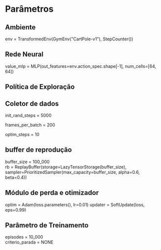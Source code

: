 # Parâmetros
## Ambiente
env = TransformedEnv(GymEnv("CartPole-v1"), StepCounter())

## Rede Neural
value_mlp = MLP(out_features=env.action_spec.shape[-1], num_cells=[64, 64])

## Política de Exploração

## Coletor de dados
init_rand_steps = 5000

frames_per_batch = 200 

optim_steps = 10  

## buffer de reprodução
buffer_size = 100_000  
rb = ReplayBuffer(storage=LazyTensorStorage(buffer_size), sampler=PrioritizedSampler(max_capacity=buffer_size, alpha=0.6, beta=0.4))                    

## Módulo de perda e otimizador
optim = Adam(loss.parameters(), lr=0.01)
updater = SoftUpdate(loss, eps=0.99)

## Parâmetro de Treinamento
episodes = 10_000     
criterio_parada = NONE
